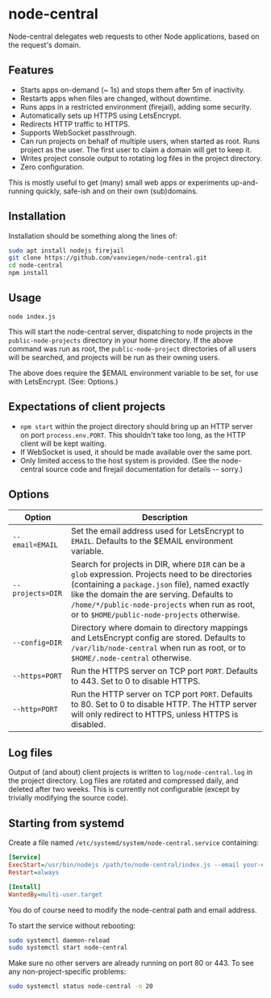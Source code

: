 # node-central

Node-central delegates web requests to other Node applications, based on the request's domain.

## Features

- Starts apps on-demand (~ 1s) and stops them after 5m of inactivity.
- Restarts apps when files are changed, without downtime.
- Runs apps in a restricted environment (firejail), adding some security.
- Automatically sets up HTTPS using LetsEncrypt.
- Redirects HTTP traffic to HTTPS.
- Supports WebSocket passthrough.
- Can run projects on behalf of multiple users, when started as root. Runs project as the user. The first user to claim a domain will get to keep it.
- Writes project console output to rotating log files in the project directory.
- Zero configuration.

This is mostly useful to get (many) small web apps or experiments up-and-running quickly, safe-ish and on their own (sub)domains.


## Installation

Installation should be something along the lines of:

```sh
sudo apt install nodejs firejail
git clone https://github.com/vanviegen/node-central.git
cd node-central
npm install
```

## Usage

`node index.js`

This will start the node-central server, dispatching to node projects in the `public-node-projects` directory in your home directory. If the above command was run as root, the `public-node-project` directories of all users will be searched, and projects will be run as their owning users.

The above does require the $EMAIL environment variable to be set, for use with LetsEncrypt. (See: Options.)


## Expectations of client projects

- `npm start` within the project directory should bring up an HTTP server on port `process.env.PORT`. This shouldn't take too long, as the HTTP client will be kept waiting.
- If WebSocket is used, it should be made available over the same port.
- Only limited access to the host system is provided. (See the node-central source code and firejail documentation for details -- sorry.)


## Options

| Option | Description |
| --- | --- |
| `--email=EMAIL` | Set the email address used for LetsEncrypt to `EMAIL`. Defaults to the $EMAIL environment variable. |
| `--projects=DIR` | Search for projects in DIR, where `DIR` can be a `glob` expression. Projects need to be directories (containing a `package.json` file), named exactly like the domain the are serving. Defaults to `/home/*/public-node-projects` when run as root, or to `$HOME/public-node-projects` otherwise. |
| `--config=DIR` | Directory where domain to directory mappings and LetsEncrypt config are stored. Defaults to `/var/lib/node-central` when run as root, or to `$HOME/.node-central` otherwise.
| `--https=PORT` | Run the HTTPS server on TCP port `PORT`. Defaults to 443. Set to 0 to disable HTTPS. |
| `--http=PORT` | Run the HTTP server on TCP port `PORT`. Defaults to 80. Set to 0 to disable HTTP. The HTTP server will only redirect to HTTPS, unless HTTPS is disabled. |


## Log files

Output of (and about) client projects is written to `log/node-central.log` in the project directory. Log files are rotated and compressed daily, and deleted after two weeks. This is currently not configurable (except by trivially modifying the source code).


## Starting from systemd

Create a file named `/etc/systemd/system/node-central.service` containing:

```ini
[Service]
ExecStart=/usr/bin/nodejs /path/to/node-central/index.js --email your-email-address
Restart=always

[Install]
WantedBy=multi-user.target
```

You do of course need to modify the node-central path and email address.

To start the service without rebooting:

```sh
sudo systemctl daemon-reload
sudo systemctl start node-central
```

Make sure no other servers are already running on port 80 or 443. To see any non-project-specific problems:

```sh
sudo systemctl status node-central -n 20
```

